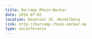 ```yaml
---
title: Barcamp Rhein-Neckar
date: 2016-07-02
location: Dezernat 16, Heidelberg
link: http://barcamp.rhein-neckar.me
type: unconference
---
```

